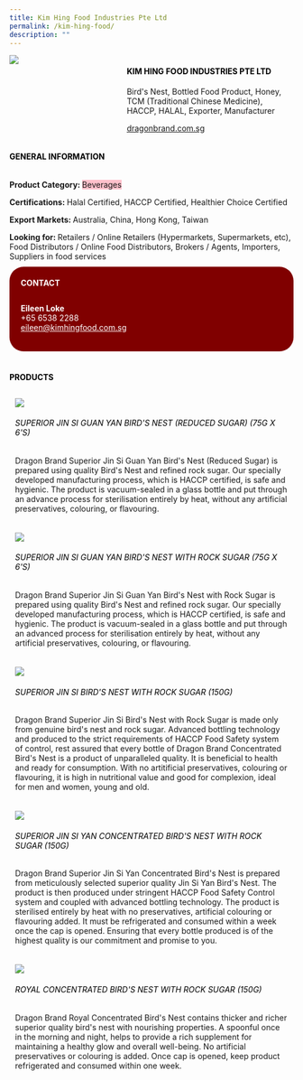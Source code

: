 ```yaml
--- 
title: Kim Hing Food Industries Pte Ltd 
permalink: /kim-hing-food/ 
description: ""
--- 
```

<div class="flex-paragraph"> 
<p style="text-transform: uppercase">
</p>
</div> 
<div class="flex-container" style="display: flex; flex-wrap: wrap;"> 
<div class="card sgds" style="flex: 1 1 40%; display: block;">
<img src="https://drive.google.com/uc?id=1xz3NM-BHdkBLOP4n9rzn-15xzdMPJGfx&amp;export=download">
</div> 
<div class="card-sgds" style="flex: 1 1 58%; display: block; margin-left: 3px"> 
<h4 style="text-transform: uppercase; color: black;">
<b>Kim Hing Food Industries Pte Ltd
</b>
</h4> 
<p>Bird's Nest, Bottled Food Product, Honey, TCM (Traditional Chinese Medicine), HACCP, HALAL, Exporter, Manufacturer
</p> 
<p>
<a href="https://dragonbrand.com.sg/" target="_blank">dragonbrand.com.sg
</a>
</p> 
</div> 
</div> 
<h4 style="text-transform: uppercase; color: black;">
<b>General Information
</b>
</h4> 
<div class="flex-container" style="display: flex; flex-wrap: wrap;"> 
<div class="card sgds" style="flex: 1 1 65%; display: block; align-self: stretch"> 
<div class="flex-paragraph"> 
<p>
<b>Product Category: 
</b>
<span style="background-color: pink; border-radius: 10 px;">Beverages
</span>
</p> 
<p>
<b>Certifications: 
</b> Halal Certified, HACCP Certified, Healthier Choice Certified
</p> 
<p>
<b>Export Markets: 
</b>Australia, China, Hong Kong, Taiwan
</p> 
<p style="margin-bottom: 10px;">
<b>Looking for: 
</b>Retailers / Online Retailers (Hypermarkets, Supermarkets, etc), Food Distributors / Online Food Distributors, Brokers / Agents, Importers, Suppliers in food services
</p> 
</div> 
</div> 
<div class="card sgds" style="flex: 1 1 35%; padding: 10px; display: block; background-color: maroon; border-radius: 25px; align-self: center;"> 
<h4 style="color: white; margin-top: 10px; margin-left: 10px;">CONTACT
</h4> 
<div class="flex-paragraph"> 
<p style="padding: 10px; color: white;">
<b>Eileen Loke
</b>
<br>+65 6538 2288
<br>
<a href="mailto:eileen@kimhingfood.com.sg" style="color: white;">eileen@kimhingfood.com.sg
</a>
</p> 
</div> 
</div> 
</div> 
<br> 
<h4 style="text-transform: uppercase; color: black;">
<b>products
</b>
</h4> 
<div style="display: flex; flex-wrap: wrap;"> 
<div class="card sgds" style="flex: 1 1 47%; margin: 10px; display: block;"> 
<div class="flex-image" style="display: block;">
<img src="https://drive.google.com/uc?id=1RN4GeCloY6n1zKxksPpTzH8cmY0GpYos&export=download">
</div> 
<div class="flex-paragraph"> 
<h6 style="text-transform: uppercase; color: black;">Superior Jin Si Guan Yan Bird's Nest (Reduced Sugar) (75g X 6's)
</h6> 
<p>Dragon Brand Superior Jin Si Guan Yan Bird's Nest (Reduced Sugar) is prepared using quality Bird's Nest and refined rock sugar. Our specially developed manufacturing process, which is HACCP certified, is safe and hygienic. The product is vacuum-sealed in a glass bottle and put through an advance process for sterilisation entirely by heat, without any artificial preservatives, colouring, or flavouring.
</p>
</div> 
</div> 
<div class="card sgds" style="flex: 1 1 47%; margin: 10px; display: block;"> 
<div class="flex-image" style="display: block;">
<img src="https://drive.google.com/uc?id=1v9V-IswlrpcDwxmGab6-W52jRxP5w5AI&export=download">
</div> 
<div class="flex-paragraph"> 
<h6 style="text-transform: uppercase; color: black;"> Superior Jin Si Guan Yan Bird's Nest With Rock Sugar (75g X 6's)
</h6> 
<p>Dragon Brand Superior Jin Si Guan Yan Bird's Nest with Rock Sugar is prepared using quality Bird's Nest and refined rock sugar. Our specially developed manufacturing process, which is HACCP certified, is safe and hygienic. The product is vacuum-sealed in a glass bottle and put through an advanced process for sterilisation entirely by heat, without any artificial preservatives, colouring, or flavouring.
</p>
</div> 
</div> 
<div class="card sgds" style="flex: 1 1 47%; margin: 10px; display: block;"> 
<div class="flex-image" style="display: block;">
<img src="https://drive.google.com/uc?id=1Ma1pGQ4iAD5oqF3GbZtRop-nD4okMup8&export=download">
</div> 
<div class="flex-paragraph"> 
<h6 style="text-transform: uppercase; color: black;">Superior Jin Si Bird's Nest With Rock Sugar (150g)
</h6> 
<p>Dragon Brand Superior Jin Si Bird's Nest with Rock Sugar is made only from genuine bird's nest and rock sugar. Advanced bottling technology and produced to the strict requirements of HACCP Food Safety system of control, rest assured that every bottle of Dragon Brand Concentrated Bird's Nest is a product of unparalleled quality. It is beneficial to health and ready for consumption. With no artitificial preservatives, colouring or flavouring, it is high in nutritional value and good for complexion, ideal for men and women, young and old.
</p>
</div> 
</div> 
<div class="card sgds" style="flex: 1 1 47%; margin: 10px; display: block;"> 
<div class="flex-image" style="display: block;">
<img src="https://drive.google.com/uc?id=1oIu0wco5nBc72skZoPSRm0gWFgMvp0NU&export=download">
</div> 
<div class="flex-paragraph"> 
<h6 style="text-transform: uppercase; color: black;">Superior Jin Si Yan Concentrated Bird's Nest With Rock Sugar (150g)
</h6> 
<p>Dragon Brand Superior Jin Si Yan Concentrated Bird's Nest is prepared from meticulously selected superior quality Jin Si Yan Bird's Nest. The product is then produced under stringent HACCP Food Safety Control system and coupled with advanced bottling technology. The product is sterilised entirely by heat with no preservatives, artificial colouring or flavouring added. It must be refrigerated and consumed within a week once the cap is opened. Ensuring that every bottle produced is of the highest quality is our commitment and promise to you. 
</p>
</div> 
</div> 
<div class="card sgds" style="flex: 1 1 47%; margin: 10px; display: block;"> 
<div class="flex-image" style="display: block;">
<img src="https://drive.google.com/uc?id=1acRxOS-yCwbfry65z9yNVy4Z1p_GqBiS&export=download">
</div> 
<div class="flex-paragraph"> 
<h6 style="text-transform: uppercase; color: black;">Royal Concentrated Bird's Nest With Rock Sugar (150G)
</h6> Dragon Brand Royal Concentrated Bird's Nest contains thicker and richer superior quality bird's nest with nourishing properties. A spoonful once in the morning and night, helps to provide a rich supplement for maintaining a healthy glow and overall well-being. No artificial preservatives or colouring is added. Once cap is opened, keep product refrigerated and consumed within one week.
<p>
</p>
</div> 
</div> 
</div>